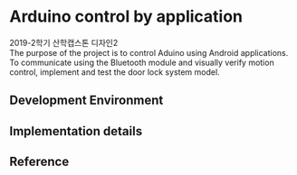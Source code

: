 Arduino control by application
==============================
2019-2학기 산학캡스톤 디자인2   
The purpose of the project is to control Aduino using Android applications. To communicate using the Bluetooth module and visually verify motion control, implement and test the door lock system model.

Development Environment
-----------------------

Implementation details
----------------------

Reference
---------
